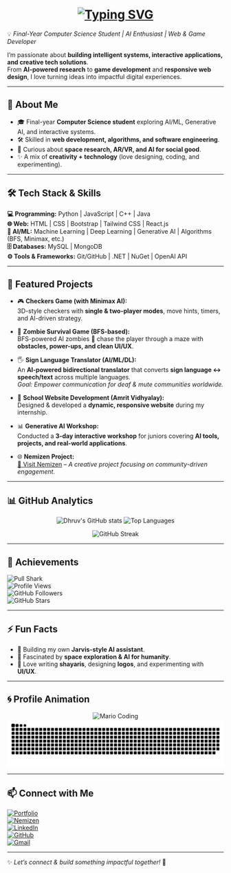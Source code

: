 <!-- Typing Effect Title -->
<h1 align="center">
  <a href="https://git.io/typing-svg">
    <img src="https://readme-typing-svg.herokuapp.com?font=Fira+Code&pause=1000&center=true&vCenter=true&width=600&lines=Hey+there%2C+I'm+Dhruv+Shah;AI+%7C+Web+%7C+Game+Developer;Final+Year+CS+Student;Exploring+AI+for+Social+Good+%F0%9F%A4%96" alt="Typing SVG" />
  </a>
</h1>

💡 *Final-Year Computer Science Student | AI Enthusiast | Web & Game Developer*  

I’m passionate about **building intelligent systems, interactive applications, and creative tech solutions**.  
From **AI-powered research** to **game development** and **responsive web design**, I love turning ideas into impactful digital experiences.  

---

## 🚀 About Me  

- 🎓 Final-year **Computer Science student** exploring AI/ML, Generative AI, and interactive systems.  
- 🛠️ Skilled in **web development, algorithms, and software engineering**.  
- 🌌 Curious about **space research, AR/VR, and AI for social good**.  
- ✨ A mix of **creativity + technology** (love designing, coding, and experimenting).  

---

## 🛠️ Tech Stack & Skills  

**💻 Programming:** Python | JavaScript | C++ | Java  
**🌐 Web:** HTML | CSS | Bootstrap | Tailwind CSS | React.js  
**🤖 AI/ML:** Machine Learning | Deep Learning | Generative AI | Algorithms (BFS, Minimax, etc.)  
**🗄️ Databases:** MySQL | MongoDB  
**⚙️ Tools & Frameworks:** Git/GitHub | .NET | NuGet | OpenAI API  

---

## 🌟 Featured Projects  

- 🎮 **Checkers Game (with Minimax AI):**  
  3D-style checkers with **single & two-player modes**, move hints, timers, and AI-driven strategy.  

- 🧟 **Zombie Survival Game (BFS-based):**  
  BFS-powered AI zombies 🧟 chase the player through a maze with **obstacles, power-ups, and clean UI/UX**.  

- 🖐️ **Sign Language Translator (AI/ML/DL):**  
  An **AI-powered bidirectional translator** that converts **sign language ↔ speech/text** across multiple languages.  
  *Goal: Empower communication for deaf & mute communities worldwide.*  

- 🏫 **School Website Development (Amrit Vidhyalay):**  
  Designed & developed a **dynamic, responsive website** during my internship.  

- 📊 **Generative AI Workshop:**  
  Conducted a **3-day interactive workshop** for juniors covering **AI tools, projects, and real-world applications**.  

- 🌐 **Nemizen Project:**  
  [🔗 Visit Nemizen](https://nemizen.vercel.app) – *A creative project focusing on community-driven engagement.*  

---

## 📊 GitHub Analytics  

<p align="center">
  <img src="https://github-readme-stats.vercel.app/api?username=shahdhruvp16&show_icons=true&theme=tokyonight" alt="Dhruv's GitHub stats" height="180px"/>
  <img src="https://github-readme-stats.vercel.app/api/top-langs/?username=shahdhruvp16&layout=compact&theme=tokyonight" alt="Top Languages" height="180px"/>
</p>

<p align="center">
  <img src="https://github-readme-streak-stats.herokuapp.com/?user=shahdhruvp16&theme=tokyonight" alt="GitHub Streak" height="180px"/>
</p>

---

## 🏅 Achievements  

![Pull Shark](https://img.shields.io/badge/Pull%20Shark-181717?style=flat&logo=github&logoColor=white)  
![Profile Views](https://komarev.com/ghpvc/?username=shahdhruvp16&label=Profile%20Views&color=blue&style=flat)  
![GitHub Followers](https://img.shields.io/github/followers/shahdhruvp16?label=Followers&style=social)  
![GitHub Stars](https://img.shields.io/github/stars/shahdhruvp16?label=Stars&style=social)  

---

## ⚡ Fun Facts  

- 🤖 Building my own **Jarvis-style AI assistant**.  
- 🚀 Fascinated by **space exploration & AI for humanity**.  
- 🎨 Love writing **shayaris**, designing **logos**, and experimenting with **UI/UX**.  

---

## 🌀 Profile Animation  

<p align="center">
  <img src="https://github.com/ashutosh00710/ashutosh00710/blob/master/Assets/Mario_Gameplay.gif" alt="Mario Coding" width="400"/>  
  <img src="https://raw.githubusercontent.com/Platane/snk/output/github-contribution-grid-snake.svg" alt="Snake animation" />  
</p>

---

## 📫 Connect with Me  

[![Portfolio](https://img.shields.io/badge/Portfolio-000000?style=for-the-badge&logo=vercel&logoColor=white)](https://dhruv-shah-portfolio.vercel.app/)  
[![Nemizen](https://img.shields.io/badge/Nemizen-ff4757?style=for-the-badge&logo=firefox&logoColor=white)](https://nemizen.vercel.app)  
[![LinkedIn](https://img.shields.io/badge/LinkedIn-blue?style=for-the-badge&logo=linkedin&logoColor=white)](https://www.linkedin.com/in/dhruv-shah-27111b28a/)  
[![GitHub](https://img.shields.io/badge/GitHub-black?style=for-the-badge&logo=github)](https://github.com/shahdhruvp16)  
[![Gmail](https://img.shields.io/badge/Email-red?style=for-the-badge&logo=gmail&logoColor=white)](mailto:shahdhruvp16@gmail.com)  

---

✨ *Let’s connect & build something impactful together!* 🚀
